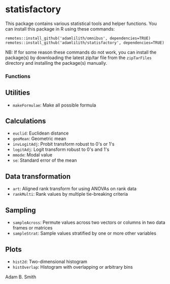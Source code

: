 # statisfactory

This package contains various statistical tools and helper functions. You can install this package in R using these commands:

`remotes::install_github('adamlilith/omnibus', dependencies=TRUE)`  
`remotes::install_github('adamlilith/statisfactory', dependencies=TRUE)`  

NB: If for some reason these commands do not work, you can install the package(s) by downloading the latest zip/tar file from the `zipTarFiles` directory and installing the package(s) manually.

### Functions ###
## Utilities ##
* `makeFormulae`: Make all possible formula

## Calculations ##
* `euclid`: Euclidean distance
* `geoMean`: Geometric mean
* `invLogitAdj`: Probit transform robust to 0's or 1's
* `logitAdj`: Logit transform robust to 0's and 1's
* `mmode`: Modal value
* `se`: Standard error of the mean

## Data transformation ##
* `art`: Aligned rank transform for using ANOVAs on rank data
* `rankMulti`: Rank values by multiple tie-breaking criteria

## Sampling ##
* `sampleAcross`: Permute values across two vectors or columns in two data frames or matrices
* `sampleStrat`: Sample values stratified by one or more other variables

## Plots ##
* `hist2d`: Two-dimensional histogram
* `histOverlap`: Histogram with overlapping or arbitrary bins


Adam B. Smith